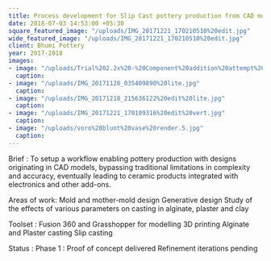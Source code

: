 ```yaml
---
title: Process development for Slip Cast pottery production from CAD models
date: 2018-07-03 14:53:00 +05:30
square_featured_image: "/uploads/IMG_20171221_170210510%20edit.jpg"
wide_featured_image: "/uploads/IMG_20171221_170210510%20edit.jpg"
client: Bhumi Pottery
year: 2017-2018
images:
- image: "/uploads/Trial%202.2x%20-%20Component%20addition%20attempt%20v3_2.jpg"
  caption:
- image: "/uploads/IMG_20171128_035409890%20lite.jpg"
  caption:
- image: "/uploads/IMG_20171218_215636122%20edit%20lite.jpg"
  caption:
- image: "/uploads/IMG_20171221_170109316%20edit%20vert.jpg"
  caption:
- image: "/uploads/voro%20blunt%20vase%20render.5.jpg"
  caption:
---
```


Brief : To setup a workflow enabling pottery production with designs originating in CAD models, bypassing traditional limitations in complexity and accuracy, eventually leading to ceramic products integrated with electronics and other add-ons.

Areas of work:
Mold and mother-mold design
Generative design
Study of the effects of various parameters on casting in alginate, plaster and clay




Toolset :
Fusion 360 and Grasshopper for modelling
3D printing
Alginate and Plaster casting
Slip casting

Status :
Phase 1 : Proof of concept delivered
Refinement iterations pending
